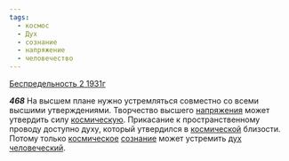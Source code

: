 ```yaml
---
tags:
  - космос
  - Дух
  - сознание
  - напряжение
  - человечество
---
```


[Беспредельность 2 1931г](https://127.0.0.1:4002/agni/1931)

___468___
На высшем плане нужно устремляться совместно со всеми высшими утверждениями. Творчество высшего [напряжения](../../../tags/#напряжение) может утвердить силу [космическую](../../../tags/#космос). Прикасание к пространственному проводу доступно духу, который утвердился в [космической](../../../tags/#космос) близости. Потому только [космическое](../../../tags/#космос) [сознание](../../../tags/#сознание) может устремить [дух](../../../tags/#Дух) [человеческий](../../../tags/#человечество).   

